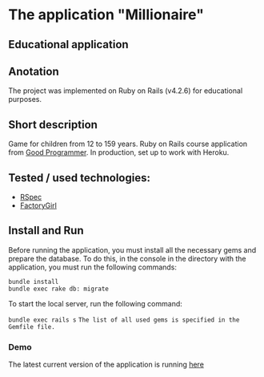 # The application "Millionaire"
## Educational application

## Anotation
The project was implemented on Ruby on Rails (v4.2.6) for educational purposes.

## Short description
Game for children from 12 to 159 years.
Ruby on Rails course application from [Good Programmer](https://goodprogrammer.ru/). In production, set up to work with Heroku.

## Tested / used technologies:
- [RSpec](https://github.com/rspec/rspec-rails)
- [FactoryGirl](https://github.com/dscape/factory_girl_rails)

## Install and Run
Before running the application, you must install all the necessary gems and prepare the database. To do this, in the console in the directory with the application, you must run the following commands:

```
bundle install
bundle exec rake db: migrate
```

To start the local server, run the following command:

`bundle exec rails s`
`The list of all used gems is specified in the Gemfile file.`

### Demo
The latest current version of the application is running [here](https://hwbm.herokuapp.com/)
